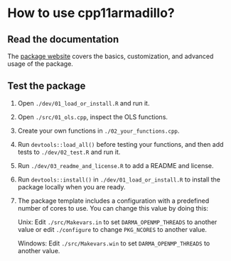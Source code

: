 # How to use cpp11armadillo?

## Read the documentation

The [package website](https://cpp4r.org) covers the basics, customization, and
advanced usage of the package.

## Test the package

1. Open `./dev/01_load_or_install.R` and run it.
2. Open `./src/01_ols.cpp`, inspect the OLS functions.
3. Create your own functions in `./02_your_functions.cpp`.
4. Run `devtools::load_all()` before testing your functions, and then add tests
   to `./dev/02_test.R` and run it.
5. Run `./dev/03_readme_and_license.R` to add a README and license.
6. Run `devtools::install()` in `./dev/01_load_or_install.R` to install the
   package locally when you are ready.
7. The package template includes a configuration with a predefined number of
   cores to use. You can change this value by doing this:

   Unix: Edit `./src/Makevars.in` to set `DARMA_OPENMP_THREADS` to another
         value or edit `./configure` to change `PKG_NCORES` to another value.
   
   Windows: Edit `./src/Makevars.win` to set `DARMA_OPENMP_THREADS` to another
            value.
